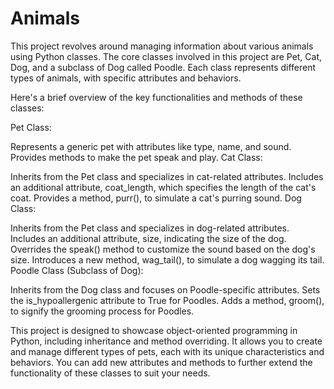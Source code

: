 # Animals
This project revolves around managing information about various animals using Python classes. The core classes involved in this project are Pet, Cat, Dog, and a subclass of Dog called Poodle. Each class represents different types of animals, with specific attributes and behaviors.

Here's a brief overview of the key functionalities and methods of these classes:

Pet Class:

Represents a generic pet with attributes like type, name, and sound.
Provides methods to make the pet speak and play.
Cat Class:

Inherits from the Pet class and specializes in cat-related attributes.
Includes an additional attribute, coat_length, which specifies the length of the cat's coat.
Provides a method, purr(), to simulate a cat's purring sound.
Dog Class:

Inherits from the Pet class and specializes in dog-related attributes.
Includes an additional attribute, size, indicating the size of the dog.
Overrides the speak() method to customize the sound based on the dog's size.
Introduces a new method, wag_tail(), to simulate a dog wagging its tail.
Poodle Class (Subclass of Dog):

Inherits from the Dog class and focuses on Poodle-specific attributes.
Sets the is_hypoallergenic attribute to True for Poodles.
Adds a method, groom(), to signify the grooming process for Poodles.

This project is designed to showcase object-oriented programming in Python, including inheritance and method overriding. It allows you to create and manage different types of pets, each with its unique characteristics and behaviors. You can add new attributes and methods to further extend the functionality of these classes to suit your needs.
